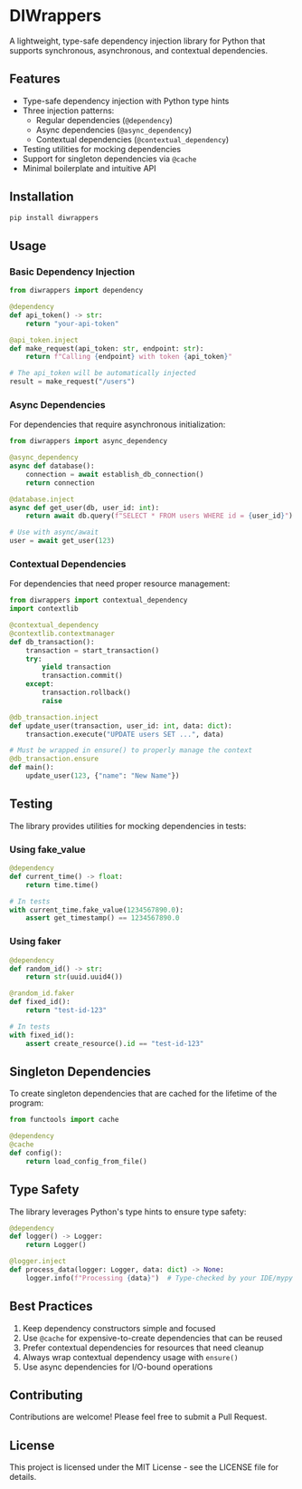 # DIWrappers

A lightweight, type-safe dependency injection library for Python that supports synchronous, asynchronous, and contextual dependencies.

## Features

- Type-safe dependency injection with Python type hints
- Three injection patterns:
  - Regular dependencies (`@dependency`)
  - Async dependencies (`@async_dependency`)
  - Contextual dependencies (`@contextual_dependency`)
- Testing utilities for mocking dependencies
- Support for singleton dependencies via `@cache`
- Minimal boilerplate and intuitive API

## Installation

```bash
pip install diwrappers
```

## Usage

### Basic Dependency Injection

```python
from diwrappers import dependency

@dependency
def api_token() -> str:
    return "your-api-token"

@api_token.inject
def make_request(api_token: str, endpoint: str):
    return f"Calling {endpoint} with token {api_token}"

# The api_token will be automatically injected
result = make_request("/users")
```

### Async Dependencies

For dependencies that require asynchronous initialization:

```python
from diwrappers import async_dependency

@async_dependency
async def database():
    connection = await establish_db_connection()
    return connection

@database.inject
async def get_user(db, user_id: int):
    return await db.query(f"SELECT * FROM users WHERE id = {user_id}")

# Use with async/await
user = await get_user(123)
```

### Contextual Dependencies

For dependencies that need proper resource management:

```python
from diwrappers import contextual_dependency
import contextlib

@contextual_dependency
@contextlib.contextmanager
def db_transaction():
    transaction = start_transaction()
    try:
        yield transaction
        transaction.commit()
    except:
        transaction.rollback()
        raise

@db_transaction.inject
def update_user(transaction, user_id: int, data: dict):
    transaction.execute("UPDATE users SET ...", data)

# Must be wrapped in ensure() to properly manage the context
@db_transaction.ensure
def main():
    update_user(123, {"name": "New Name"})
```

## Testing

The library provides utilities for mocking dependencies in tests:

### Using fake_value

```python
@dependency
def current_time() -> float:
    return time.time()

# In tests
with current_time.fake_value(1234567890.0):
    assert get_timestamp() == 1234567890.0
```

### Using faker

```python
@dependency
def random_id() -> str:
    return str(uuid.uuid4())

@random_id.faker
def fixed_id():
    return "test-id-123"

# In tests
with fixed_id():
    assert create_resource().id == "test-id-123"
```

## Singleton Dependencies

To create singleton dependencies that are cached for the lifetime of the program:

```python
from functools import cache

@dependency
@cache
def config():
    return load_config_from_file()
```

## Type Safety

The library leverages Python's type hints to ensure type safety:

```python
@dependency
def logger() -> Logger:
    return Logger()

@logger.inject
def process_data(logger: Logger, data: dict) -> None:
    logger.info(f"Processing {data}")  # Type-checked by your IDE/mypy
```

## Best Practices

1. Keep dependency constructors simple and focused
2. Use `@cache` for expensive-to-create dependencies that can be reused
3. Prefer contextual dependencies for resources that need cleanup
4. Always wrap contextual dependency usage with `ensure()`
5. Use async dependencies for I/O-bound operations

## Contributing

Contributions are welcome! Please feel free to submit a Pull Request.

## License

This project is licensed under the MIT License - see the LICENSE file for details.
